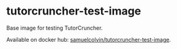 # tutorcruncher-test-image

Base image for testing TutorCruncher.

Available on docker hub: [samuelcolvin/tutorcruncher-test-image](https://hub.docker.com/r/samuelcolvin/tutorcruncher-test-image/).
